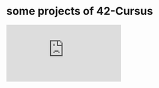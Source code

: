 # some projects of 42-Cursus
![push_swap toturial](https://github.com/ayoub-elidryssy/42-Project/blob/main/push_swap/toturial.md)
